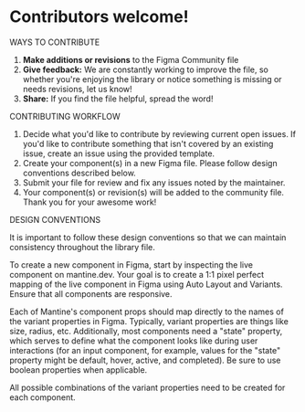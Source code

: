 # Contributors welcome!

WAYS TO CONTRIBUTE

1. **Make additions or revisions** to the Figma Community file
2. **Give feedback:** We are constantly working to improve the file, so whether you're enjoying the library or notice something is missing or needs revisions, let us know!
3. **Share:** If you find the file helpful, spread the word!


CONTRIBUTING WORKFLOW

1. Decide what you'd like to contribute by reviewing current open issues. If you'd like to contribute something that isn't covered by an existing issue, create an issue using the provided template. 
2. Create your component(s) in a new Figma file. Please follow design conventions described below.
3. Submit your file for review and fix any issues noted by the maintainer.
4. Your component(s) or revision(s) will be added to the community file. Thank you for your awesome work!


DESIGN CONVENTIONS

It is important to follow these design conventions so that we can maintain consistency throughout the library file.

To create a new component in Figma, start by inspecting the live component on mantine.dev. Your goal is to create a 1:1 pixel perfect mapping of the live component in Figma using Auto Layout and Variants. Ensure that all components are responsive.

Each of Mantine's component props should map directly to the names of the variant properties in Figma. Typically, variant properties are things like size, radius, etc. Additionally, most components need a "state" property, which serves to define what the component looks like during user interactions (for an input component, for example, values for the "state" property might be default, hover, active, and completed). Be sure to use boolean properties when applicable. 

All possible combinations of the variant properties need to be created for each component. 





